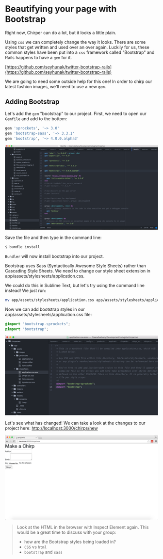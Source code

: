 # Beautifying your page with Bootstrap

Right now, Chirper can do a lot, but it looks a little plain.

Using `css` we can completely change the way it looks.  There are some styles that get written and used over an over again.  Luckily for us, these common styles have been put into a `css` framework called "Bootstrap" and Rails happens to have a `gem` for it.

[https://github.com/seyhunak/twitter-bootstrap-rails](https://github.com/seyhunak/twitter-bootstrap-rails)

We are going to need some outside help for this one! In order to chirp our latest fashion images, we'll need to use a new `gem`.

## Adding Bootstrap

Let's add the `gem` "bootstrap" to our project. First, we need to open our `Gemfile` and add to the bottom:

```ruby
gem 'sprockets', '~> 3.0'
gem 'bootstrap-sass', '~> 3.3.1'
gem 'bootstrap', '~> 4.0.0.alpha3'
```

![](../images/bootstrap_gems.png)

Save the file and then type in the command line:

```bash
$ bundle install
```
`Bundler` will now install bootstrap into our project.

Bootstrap uses Sass (Syntactically Awesome Style Sheets) rather than Cascading Style Sheets. We need to change our style sheet extension in app/assets/stylesheets/application.css.

We could do this in Sublime Text, but let's try using the command line instead! We just run:

```bash
mv app/assets/stylesheets/application.css app/assets/stylesheets/application.scss
```
Now we can add bootstrap styles in our app/assets/stylesheets/application.css file:

```css
@import "bootstrap-sprockets";
@import "bootstrap";
```

![](../images/bootstrap_imports.png)

Let's see what has changed! We can take a look at the changes to our project here: [http://localhost:3000/chirps/new](http://localhost:3000/chirps/new)

![](../images/bootstrap_working_new_chirps.png)

> Look at the HTML in the browser with Inspect Element again.  This would be a great time to discuss with your group:
>   * how are the Bootstrap styles being loaded in?
>   * `CSS` vs `html`
>   * `bootstrap` and `sass`

